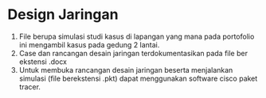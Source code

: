 # Design Jaringan

1. File berupa simulasi studi kasus di lapangan yang mana pada portofolio ini mengambil kasus pada gedung 2 lantai.
2. Case dan rancangan desain jaringan terdokumentasikan pada file ber ekstensi .docx
3. Untuk membuka rancangan desain jaringan beserta menjalankan simulasi (file berekstensi .pkt) dapat menggunakan software cisco paket tracer.
